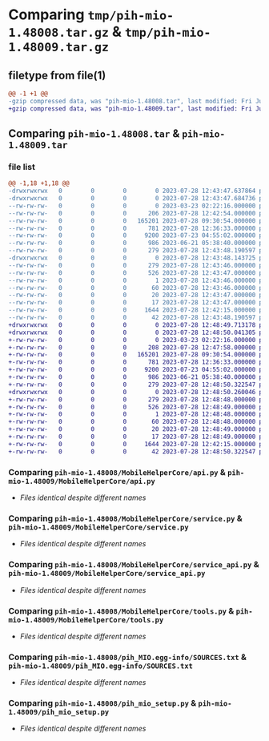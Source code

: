 # Comparing `tmp/pih-mio-1.48008.tar.gz` & `tmp/pih-mio-1.48009.tar.gz`

## filetype from file(1)

```diff
@@ -1 +1 @@
-gzip compressed data, was "pih-mio-1.48008.tar", last modified: Fri Jul 28 12:43:48 2023, max compression
+gzip compressed data, was "pih-mio-1.48009.tar", last modified: Fri Jul 28 12:48:50 2023, max compression
```

## Comparing `pih-mio-1.48008.tar` & `pih-mio-1.48009.tar`

### file list

```diff
@@ -1,18 +1,18 @@
-drwxrwxrwx   0        0        0        0 2023-07-28 12:43:47.637864 pih-mio-1.48008/
-drwxrwxrwx   0        0        0        0 2023-07-28 12:43:47.684736 pih-mio-1.48008/MobileHelperCore/
--rw-rw-rw-   0        0        0        0 2023-03-23 02:22:16.000000 pih-mio-1.48008/MobileHelperCore/__init__.py
--rw-rw-rw-   0        0        0      206 2023-07-28 12:42:54.000000 pih-mio-1.48008/MobileHelperCore/__main__.py
--rw-rw-rw-   0        0        0   165201 2023-07-28 09:30:54.000000 pih-mio-1.48008/MobileHelperCore/api.py
--rw-rw-rw-   0        0        0      781 2023-07-28 12:36:33.000000 pih-mio-1.48008/MobileHelperCore/service.py
--rw-rw-rw-   0        0        0     9200 2023-07-23 04:55:02.000000 pih-mio-1.48008/MobileHelperCore/service_api.py
--rw-rw-rw-   0        0        0      986 2023-06-21 05:38:40.000000 pih-mio-1.48008/MobileHelperCore/tools.py
--rw-rw-rw-   0        0        0      279 2023-07-28 12:43:48.190597 pih-mio-1.48008/PKG-INFO
-drwxrwxrwx   0        0        0        0 2023-07-28 12:43:48.143725 pih-mio-1.48008/pih_MIO.egg-info/
--rw-rw-rw-   0        0        0      279 2023-07-28 12:43:46.000000 pih-mio-1.48008/pih_MIO.egg-info/PKG-INFO
--rw-rw-rw-   0        0        0      526 2023-07-28 12:43:47.000000 pih-mio-1.48008/pih_MIO.egg-info/SOURCES.txt
--rw-rw-rw-   0        0        0        1 2023-07-28 12:43:46.000000 pih-mio-1.48008/pih_MIO.egg-info/dependency_links.txt
--rw-rw-rw-   0        0        0       60 2023-07-28 12:43:46.000000 pih-mio-1.48008/pih_MIO.egg-info/entry_points.txt
--rw-rw-rw-   0        0        0       20 2023-07-28 12:43:47.000000 pih-mio-1.48008/pih_MIO.egg-info/requires.txt
--rw-rw-rw-   0        0        0       17 2023-07-28 12:43:47.000000 pih-mio-1.48008/pih_MIO.egg-info/top_level.txt
--rw-rw-rw-   0        0        0     1644 2023-07-28 12:42:15.000000 pih-mio-1.48008/pih_mio_setup.py
--rw-rw-rw-   0        0        0       42 2023-07-28 12:43:48.190597 pih-mio-1.48008/setup.cfg
+drwxrwxrwx   0        0        0        0 2023-07-28 12:48:49.713178 pih-mio-1.48009/
+drwxrwxrwx   0        0        0        0 2023-07-28 12:48:50.041305 pih-mio-1.48009/MobileHelperCore/
+-rw-rw-rw-   0        0        0        0 2023-03-23 02:22:16.000000 pih-mio-1.48009/MobileHelperCore/__init__.py
+-rw-rw-rw-   0        0        0      208 2023-07-28 12:47:58.000000 pih-mio-1.48009/MobileHelperCore/__main__.py
+-rw-rw-rw-   0        0        0   165201 2023-07-28 09:30:54.000000 pih-mio-1.48009/MobileHelperCore/api.py
+-rw-rw-rw-   0        0        0      781 2023-07-28 12:36:33.000000 pih-mio-1.48009/MobileHelperCore/service.py
+-rw-rw-rw-   0        0        0     9200 2023-07-23 04:55:02.000000 pih-mio-1.48009/MobileHelperCore/service_api.py
+-rw-rw-rw-   0        0        0      986 2023-06-21 05:38:40.000000 pih-mio-1.48009/MobileHelperCore/tools.py
+-rw-rw-rw-   0        0        0      279 2023-07-28 12:48:50.322547 pih-mio-1.48009/PKG-INFO
+drwxrwxrwx   0        0        0        0 2023-07-28 12:48:50.260046 pih-mio-1.48009/pih_MIO.egg-info/
+-rw-rw-rw-   0        0        0      279 2023-07-28 12:48:48.000000 pih-mio-1.48009/pih_MIO.egg-info/PKG-INFO
+-rw-rw-rw-   0        0        0      526 2023-07-28 12:48:49.000000 pih-mio-1.48009/pih_MIO.egg-info/SOURCES.txt
+-rw-rw-rw-   0        0        0        1 2023-07-28 12:48:48.000000 pih-mio-1.48009/pih_MIO.egg-info/dependency_links.txt
+-rw-rw-rw-   0        0        0       60 2023-07-28 12:48:48.000000 pih-mio-1.48009/pih_MIO.egg-info/entry_points.txt
+-rw-rw-rw-   0        0        0       20 2023-07-28 12:48:49.000000 pih-mio-1.48009/pih_MIO.egg-info/requires.txt
+-rw-rw-rw-   0        0        0       17 2023-07-28 12:48:49.000000 pih-mio-1.48009/pih_MIO.egg-info/top_level.txt
+-rw-rw-rw-   0        0        0     1644 2023-07-28 12:42:15.000000 pih-mio-1.48009/pih_mio_setup.py
+-rw-rw-rw-   0        0        0       42 2023-07-28 12:48:50.322547 pih-mio-1.48009/setup.cfg
```

### Comparing `pih-mio-1.48008/MobileHelperCore/api.py` & `pih-mio-1.48009/MobileHelperCore/api.py`

 * *Files identical despite different names*

### Comparing `pih-mio-1.48008/MobileHelperCore/service.py` & `pih-mio-1.48009/MobileHelperCore/service.py`

 * *Files identical despite different names*

### Comparing `pih-mio-1.48008/MobileHelperCore/service_api.py` & `pih-mio-1.48009/MobileHelperCore/service_api.py`

 * *Files identical despite different names*

### Comparing `pih-mio-1.48008/MobileHelperCore/tools.py` & `pih-mio-1.48009/MobileHelperCore/tools.py`

 * *Files identical despite different names*

### Comparing `pih-mio-1.48008/pih_MIO.egg-info/SOURCES.txt` & `pih-mio-1.48009/pih_MIO.egg-info/SOURCES.txt`

 * *Files identical despite different names*

### Comparing `pih-mio-1.48008/pih_mio_setup.py` & `pih-mio-1.48009/pih_mio_setup.py`

 * *Files identical despite different names*

